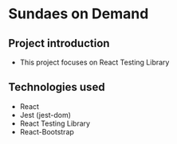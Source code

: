 # Sundaes on Demand

## Project introduction

- This project focuses on React Testing Library

## Technologies used

- React
- Jest (jest-dom)
- React Testing Library
- React-Bootstrap
